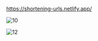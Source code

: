 https://shortening-urls.netlify.app/

![10](https://user-images.githubusercontent.com/45871632/151640787-6cdbcc21-ad3a-49a2-90c5-05622f8033c0.png)

![12](https://user-images.githubusercontent.com/45871632/151641005-6a197524-9de8-4d4e-b2a5-92c5beb9eaee.png)
